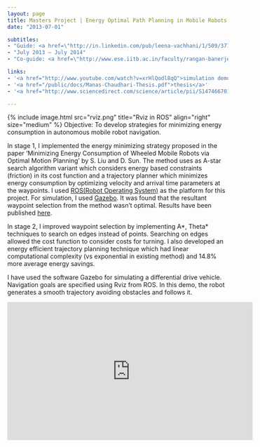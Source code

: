 ```yaml
---
layout: page
title: Masters Project | Energy Optimal Path Planning in Mobile Robots
date: "2013-07-01"

subtitles:
- "Guide: <a href=\"http://in.linkedin.com/pub/leena-vachhani/1/509/377\">Prof. Leena Vachhani</a>, Systems and Control Engineering, IIT Bombay"
- "July 2013 – July 2014"
- "Co-guide: <a href=\"http://www.ese.iitb.ac.in/faculty/rangan-banerjee\">Prof. Rangan Banerjee</a>, Energy Science and Engineering, IIT Bombay"

links:
- '<a href="http://www.youtube.com/watch?v=xrHlQodl8qQ">simulation demo</a>'
- '<a href="/public/docs/Manas-Chaudhari-Thesis.pdf">thesis</a>'
- '<a href="http://www.sciencedirect.com/science/article/pii/S1474667016326398">publication</a>'

---
```


{% include image.html src="rviz.png" title="Rviz in ROS" align="right" size="medium" %}
Objective: To develop strategies for minimizing energy consumption in autonomous mobile robot navigation.

In stage 1, I implemented the energy minimizing strategy proposed in the paper ‘Minimizing Energy Consumption of Wheeled Mobile Robots via Optimal Motion Planning’ by S. Liu and D. Sun. The method uses as A-star search algorithm variant which considers energy based constraints (friction) in its cost function and a trajectory planner which minimizes energy consumption by optimizing velocity and arrival time parameters at the waypoints. I used [ROS(Robot Operating System)](http://wiki.ros.org/) as the platform for this project. For simulation, I used [Gazebo](http://gazebosim.org/). It was found that the resultant waypoint selection from the method wasn’t optimal. Results have been published [here](http://www.sciencedirect.com/science/article/pii/S1474667016326398).

In stage 2, I improved waypoint selection by implementing A*, Theta* techniques to search on edges instead of points. Searching on edges allowed the cost function to consider costs for turning. I also developed an energy efficient trajectory planning technique which had linear computational complexity (vs exponential in existing method) and 14.8% more average energy savings.

I have used the software Gazebo for simulating a differential drive vehicle. Navigation goals are specified using Rviz from ROS. In this demo, the robot generates a smooth trajectory avoiding obstacles and follows it.

<iframe width="560" height="315" src="https://www.youtube.com/embed/xrHlQodl8qQ" frameborder="0" allowfullscreen></iframe>
